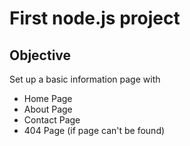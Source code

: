 # First node.js project

## Objective

Set up a basic information page with

- Home Page
- About Page
- Contact Page
- 404 Page (if page can't be found)
